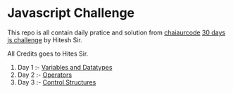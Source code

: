 # Javascript Challenge

This repo is all contain daily pratice and solution from [chaiaurcode](https://chaicode.com/) [30 days js challenge](https://courses.chaicode.com/learn/home/30-days-of-Javascript-challenge) by Hitesh Sir.

All Credits goes to Hites Sir.

1. Day 1 :- [Variables and Datatypes](./day1/index.js)
2. Day 2 :- [Operators](./day2/index.js)
3. Day 3 :- [Control Structures](./day3/index.js)